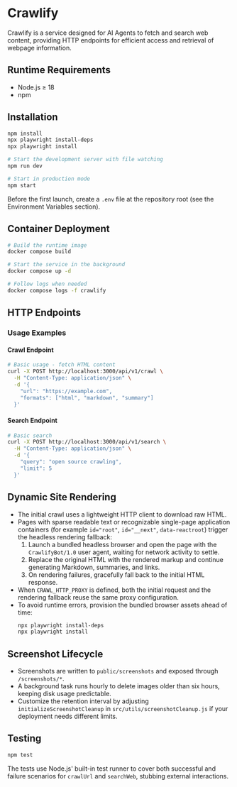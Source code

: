 # Crawlify

Crawlify is a service designed for AI Agents to fetch and search web content, providing HTTP endpoints for efficient access and retrieval of webpage information.

## Runtime Requirements
- Node.js ≥ 18
- npm

## Installation
```bash
npm install
npx playwright install-deps
npx playwright install

# Start the development server with file watching
npm run dev

# Start in production mode
npm start
```

Before the first launch, create a `.env` file at the repository root (see the Environment Variables section).

## Container Deployment
```bash
# Build the runtime image
docker compose build

# Start the service in the background
docker compose up -d

# Follow logs when needed
docker compose logs -f crawlify
```

## HTTP Endpoints

### Usage Examples

#### Crawl Endpoint
```bash
# Basic usage - fetch HTML content
curl -X POST http://localhost:3000/api/v1/crawl \
  -H "Content-Type: application/json" \
  -d '{
    "url": "https://example.com",
    "formats": ["html", "markdown", "summary"]
  }'
```

#### Search Endpoint
```bash
# Basic search
curl -X POST http://localhost:3000/api/v1/search \
  -H "Content-Type: application/json" \
  -d '{
    "query": "open source crawling",
    "limit": 5
  }'
```

## Dynamic Site Rendering
- The initial crawl uses a lightweight HTTP client to download raw HTML.
- Pages with sparse readable text or recognizable single-page application containers (for example `id="root"`, `id="__next"`, `data-reactroot`) trigger the headless rendering fallback:
  1. Launch a bundled headless browser and open the page with the `CrawlifyBot/1.0` user agent, waiting for network activity to settle.
  2. Replace the original HTML with the rendered markup and continue generating Markdown, summaries, and links.
  3. On rendering failures, gracefully fall back to the initial HTML response.
- When `CRAWL_HTTP_PROXY` is defined, both the initial request and the rendering fallback reuse the same proxy configuration.
- To avoid runtime errors, provision the bundled browser assets ahead of time:
  ```bash
  npx playwright install-deps
  npx playwright install
  ```

## Screenshot Lifecycle
- Screenshots are written to `public/screenshots` and exposed through `/screenshots/*`.
- A background task runs hourly to delete images older than six hours, keeping disk usage predictable.
- Customize the retention interval by adjusting `initializeScreenshotCleanup` in `src/utils/screenshotCleanup.js` if your deployment needs different limits.

## Testing
```bash
npm test
```
The tests use Node.js' built-in test runner to cover both successful and failure scenarios for `crawlUrl` and `searchWeb`, stubbing external interactions.
